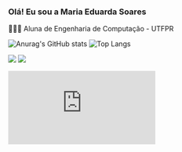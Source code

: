 ### Olá! Eu sou a Maria Eduarda Soares 
👩🏽‍💻 Aluna de Engenharia de Computação - UTFPR

![Anurag's GitHub stats](https://github-readme-stats.vercel.app/api?username=maduromana&show_icons=true&theme=radical)
![Top Langs](https://github-readme-stats.vercel.app/api/top-langs/?username=maduromana&layout=compact&theme=radical)

<div> 
  <a href = "mailto:madu.romana@gmail.com"><img src="https://img.shields.io/badge/-Gmail-%23333?style=for-the-badge&logo=gmail&logoColor=white" target="_blank"></a>
   <a href="https://www.linkedin.com/in/maria-eduarda-soares-romana-silva-629309208?utm_source=share&utm_campaign=share_via&utm_content=profile&utm_medium=android_app" target="_blank"><img src="https://img.shields.io/badge/-LinkedIn-%230077B5?style=for-the-badge&logo=linkedin&logoColor=white" target="_blank"></a>   
</div>

![Snake animation ](https://github.com/maduromana/maduromana/blob/output/github-contribution-grid-snake.svc) 
